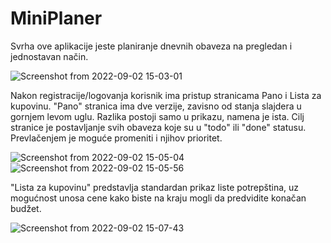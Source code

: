 # MiniPlaner

Svrha ove aplikacije jeste planiranje dnevnih obaveza na pregledan i jednostavan način. 

![Screenshot from 2022-09-02 15-03-01](https://user-images.githubusercontent.com/59210554/188152922-d6e173ba-c2d1-48ae-b086-53891f2e8f67.png)

Nakon registracije/logovanja korisnik ima pristup stranicama Pano i Lista za kupovinu.
"Pano" stranica ima dve verzije, zavisno od stanja slajdera u gornjem levom uglu. Razlika postoji samo u prikazu, namena je ista.
Cilj stranice je postavljanje svih obaveza koje su u "todo" ili "done" statusu. Prevlačenjem je moguće promeniti i njihov prioritet.

![Screenshot from 2022-09-02 15-05-04](https://user-images.githubusercontent.com/59210554/188153301-ff1c47a4-9909-43ff-826c-f0f2c23a39af.png)
![Screenshot from 2022-09-02 15-05-56](https://user-images.githubusercontent.com/59210554/188153307-da1f1241-61bf-4309-b9b1-c705325430dc.png)

"Lista za kupovinu" predstavlja standardan prikaz liste potrepština, uz mogućnost unosa cene kako biste na kraju mogli da predvidite konačan budžet.

![Screenshot from 2022-09-02 15-07-43](https://user-images.githubusercontent.com/59210554/188153527-81440653-15fd-48a0-b0f3-57898c9be2a0.png)


